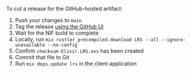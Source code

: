To cut a release for the GitHub-hosted artifact:

1. Push your changes to `main`
2. Tag the release [using the GitHub UI](https://github.com/Jump-App/lrs/releases)
3. Wait for the NIF build to complete
4. Locally, run `mix rustler_precompiled.download LRS --all --ignore-unavailable --no-config`
5. Confirm `checksum-Elixir.LRS.exs` has been created
6. Commit that file to Git
7. Run `mix deps.update lrs` in the client application
